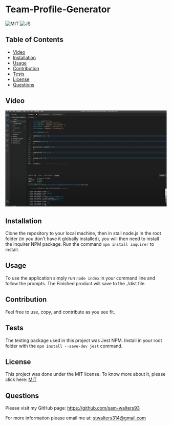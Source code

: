 # Team-Profile-Generator

 ![MIT](https://img.shields.io/badge/License-MIT-blue) ![JS](https://img.shields.io/badge/Language-JavaScript-yellow)

 ## Table of Contents
  * [Video](#Video)
  * [Installation](#installation)
  * [Usage](#usage)
  * [Contribution](#contribution)
  * [Tests](#tests)
  * [License](#license)
  * [Questions](#questions)

  ## Video

  [![Walkthrough Video](./assets/tpg.jpg)](https://drive.google.com/file/d/1sSkgdEcti0c-UHjmGchhq_UYAUooKneY/view)
 

  
  ## Installation
  Clone the repository to your local machine, then in stall node.js in the root folder (in you don't have it globally installed), you will then need to install the Inquirer NPM   package. Run the command `npm install inquirer` to install. 

  ## Usage
  To use the application simply run `node index` in your command line and follow the prompts. The Finished product will save to the ./dist file.
  
  ## Contribution
  Feel free to use, copy, and contribute as you see fit. 

  ## Tests
  The testing package used in this project was Jest NPM. Install in your root folder with the `npm install --save-dev jest` command.

  ## License
  This project was done under the MIT license. To know more about it, please click here: [MIT](https://choosealicense.com/licenses/mit/)

  ## Questions
  Please visit my GitHub page: https://github.com/sam-walters93
  
  For more information please email me at: stwalters314@gmail.com
